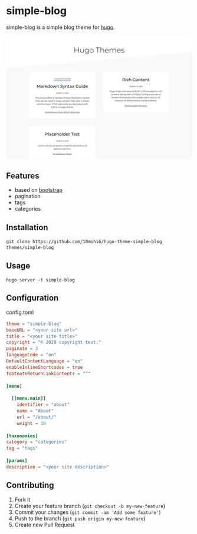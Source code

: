 # simple-blog

simple-blog is a simple blog theme for [hugo](http://gohugo.io/).

![screenshot](https://raw.githubusercontent.com/10mohi6/hugo-theme-simple-blog/master/images/screenshot.png)

## Features

- based on [bootstrap](https://getbootstrap.com/)
- pagination
- tags
- categories

## Installation

```shell
git clone https://github.com/10mohi6/hugo-theme-simple-blog themes/simple-blog
```

## Usage

```shell
hugo server -t simple-blog
```

## Configuration

config.toml

```toml
theme = "simple-blog"
baseURL = "<your site url>"
title = "<your site title>"
copyright = "© 2020 copyright text."
paginate = 3
languageCode = "en"
DefaultContentLanguage = "en"
enableInlineShortcodes = true
footnoteReturnLinkContents = "^"

[menu]

  [[menu.main]]
    identifier = "about"
    name = "About"
    url = "/about/"
    weight = 10

[taxonomies]
category = "categories"
tag = "tags"

[params]
description = "<your site description>"
```

## Contributing

1. Fork it
2. Create your feature branch (`git checkout -b my-new-feature`)
3. Commit your changes (`git commit -am 'Add some feature'`)
4. Push to the branch (`git push origin my-new-feature`)
5. Create new Pull Request